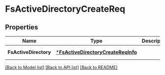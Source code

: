 # FsActiveDirectoryCreateReq

## Properties
Name | Type | Description | Notes
------------ | ------------- | ------------- | -------------
**FsActiveDirectory** | [***FsActiveDirectoryCreateReqInfo**](FSActiveDirectoryCreateReq_Info.md) |  | [default to null]

[[Back to Model list]](../README.md#documentation-for-models) [[Back to API list]](../README.md#documentation-for-api-endpoints) [[Back to README]](../README.md)


